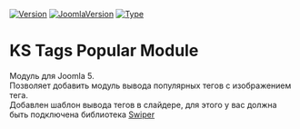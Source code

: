 [![Version](https://flat.badgen.net/github/release/mediafoks/mod_ks_tags_popular/stable?color=blue)]() [![JoomlaVersion](https://flat.badgen.net/badge/Joomla/5.0/orange)]() [![Type](https://flat.badgen.net/badge/type/module/yellow)]()

# KS Tags Popular Module

Модуль для Joomla 5.\
Позволяет добавить модуль вывода популярных тегов с изображением тега.\
Добавлен шаблон вывода тегов в слайдере, для этого у вас должна быть подключена библиотека [Swiper](https://swiperjs.com 'Swiper')
